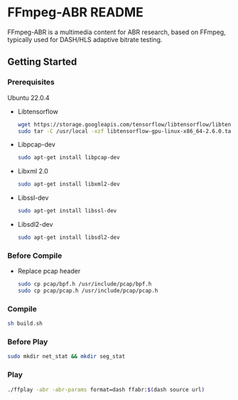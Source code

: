 FFmpeg-ABR README
=============

FFmpeg-ABR is a multimedia content for ABR research, based on FFmpeg, typically used for DASH/HLS adaptive bitrate testing.


## Getting Started

### Prerequisites

Ubuntu 22.0.4

* Libtensorflow
  ```sh
  wget https://storage.googleapis.com/tensorflow/libtensorflow/libtensorflow-gpu-linux-x86_64-2.6.0.tar.gz
  sudo tar -C /usr/local -xzf libtensorflow-gpu-linux-x86_64-2.6.0.tar.gz
  ```

* Libpcap-dev
  ```sh
  sudo apt-get install libpcap-dev
  ```

* Libxml 2.0
  ```sh
  sudo apt-get install libxml2-dev
  ```

* Libssl-dev
  ```sh
  sudo apt-get install libssl-dev
  ```

* Libsdl2-dev
  ```sh
  sudo apt-get install libsdl2-dev
  ```

### Before Compile

* Replace pcap header
  ```sh
  sudo cp pcap/bpf.h /usr/include/pcap/bpf.h
  sudo cp pcap/pcap.h /usr/include/pcap/pcap.h
  ```

### Compile

```sh
sh build.sh
```

### Before Play
  ```sh
  sudo mkdir net_stat && mkdir seg_stat
  ```

### Play

```sh
./ffplay -abr -abr-params format=dash ffabr:$(dash source url)
```

